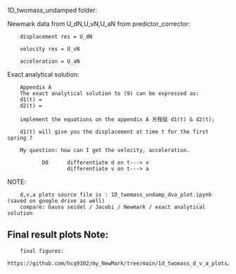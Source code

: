 
1D_twomass_undamped folder:

Newmark data from U_dN,U_vN,U_aN from predictor_corrector:

        displacement res = U_dN
        
        velocity res = U_vN
        
        acceleration = U_aN
        
 Exact analytical solution:
 
        Appendix A
        The exact analytical solution to (9) can be expressed as:
        d1(t) =
        d2(t) = 
        
        implement the equations on the appendix A 方程组 d1(t) & d2(t);
        
        d1(t) will give you the displacement at time t for the first spring ?
        
        My question: how can I get the velocity, acceleration.
                     
               DO      differentiate d on t---> v
                       differentiate v on t---> a  
                     

NOTE:

        d,v,a plots source file is : 1D_twomass_undamp_dva_plot.ipynb  (saved on google drive as well)
        compare: Gauss seidel / Jacobi / Newmark / exact analytical solution
        
 
## Final result plots Note: 
        final figures: 
        https://github.com/hcq9102/my_NewMark/tree/main/1d_twomass_d_v_a_plots/final%20plots%20of%20figure4
      
